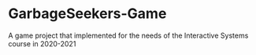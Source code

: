 # GarbageSeekers-Game

A game project that implemented for the needs of the Interactive Systems course in 2020-2021
